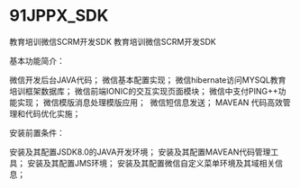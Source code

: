 # 91JPPX_SDK
教育培训微信SCRM开发SDK
教育培训微信SCRM开发SDK

基本功能简介：

  微信开发后台JAVA代码；
  微信基本配置实现；
  微信hibernate访问MYSQL教育培训框架数据库；
  微信前端IONIC的交互实现页面模块；
  微信中支付PING++功能实现；
  微信模版消息处理模版应用；
  微信短信息发送；
  MAVEAN 代码高效管理和代码优化实施；

安装前置条件：

  安装及其配置JSDK8.0的JAVA开发环境；
  安装及其配置MAVEAN代码管理工具；
  安装及其配置JMS环境；
  安装及其配置微信自定义菜单环境及其域相关信息；
